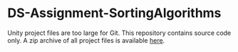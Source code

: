 # DS-Assignment-SortingAlgorithms

Unity project files are too large for Git. This repository contains source code only. A zip archive of all project files is available [here](https://drive.google.com/file/d/1xcVNj8c0L4_302AteScL2UaNet66TY2v/view?usp=sharing).
